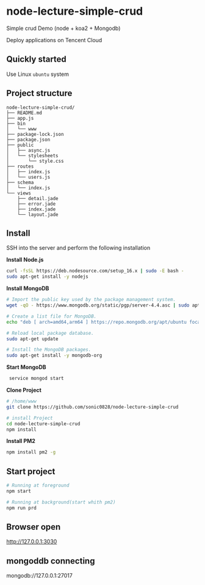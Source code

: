 # node-lecture-simple-crud 
Simple crud Demo (node + koa2 + Mongodb)

Deploy applications on Tencent Cloud

## Quickly started
Use Linux `ubuntu` system

## Project structure
```
node-lecture-simple-crud/
├── README.md
├── app.js
├── bin
│   └── www
├── package-lock.json
├── package.json
├── public
│   ├── async.js
│   └── stylesheets
│       └── style.css
├── routes
│   ├── index.js
│   └── users.js
├── schema
│   └── index.js
└── views
    ├── detail.jade
    ├── error.jade
    ├── index.jade
    └── layout.jade
```

## Install
SSH into the server and perform the following installation

**Install Node.js**
``` bash
curl -fsSL https://deb.nodesource.com/setup_16.x | sudo -E bash -    
sudo apt-get install -y nodejs
```

**Install MongoDB**
``` bash
# Import the public key used by the package management system. 
wget -qO - https://www.mongodb.org/static/pgp/server-4.4.asc | sudo apt-key add - 

# Create a list file for MongoDB.
echo "deb [ arch=amd64,arm64 ] https://repo.mongodb.org/apt/ubuntu focal/mongodb-org/4.4 multiverse" | sudo tee /etc/apt/sources.list.d/mongodb-org-4.4.list 

# Reload local package database. 
sudo apt-get update 

# Install the MongoDB packages.
sudo apt-get install -y mongodb-org
```

**Start MongoDB**
``` bash
 service mongod start
```

**Clone Project**
``` bash
# /home/www
git clone https://github.com/sonic0828/node-lecture-simple-crud 

# install Project
cd node-lecture-simple-crud
npm install
```

**Install PM2**
``` bash
npm install pm2 -g
```

## Start project
``` bash
# Running at foreground
npm start

# Running at background(start whith pm2)
npm run prd
```

## Browser open
http://127.0.0.1:3030

## mongoddb connecting
mongodb://127.0.0.1:27017